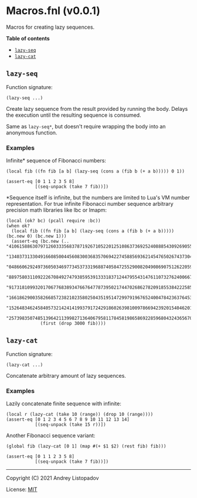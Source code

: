 # Macros.fnl (v0.0.1)
Macros for creating lazy sequences.

**Table of contents**

- [`lazy-seq`](#lazy-seq)
- [`lazy-cat`](#lazy-cat)

## `lazy-seq`
Function signature:

```
(lazy-seq ...)
```

Create lazy sequence from the result provided by running the body.
Delays the execution until the resulting sequence is consumed.

Same as `lazy-seq*`, but doesn't require wrapping the body into an
anonymous function.

### Examples

Infinite* sequence of Fibonacci numbers:

```fennel
(local fib ((fn fib [a b] (lazy-seq (cons a (fib b (+ a b))))) 0 1))

(assert-eq [0 1 1 2 3 5 8]
           [(seq-unpack (take 7 fib))])
```

*Sequence itself is infinite, but the numbers are limited to Lua's VM
number representation.  For true infinite Fibonacci number sequence
arbitrary precision math libraries like lbc or lmapm:

``` fennel
(local (ok? bc) (pcall require :bc))
(when ok?
  (local fib ((fn fib [a b] (lazy-seq (cons a (fib b (+ a b))))) (bc.new 0) (bc.new 1)))
  (assert-eq (bc.new (.. "4106158863079712603335683787192671052201251086373692524088854309269055842741"
                         "1340373133049166085004456083003683570694227458856936214547650267437304544685216"
                         "0486606292497360503469773453733196887405847255290082049086907512622059054542195"
                         "8897580311092226708492747938595391333183712447955431476110732762400667379340851"
                         "9173181099320170677683893476676477873950217447026862782091855384222585830640830"
                         "1661862900358266857238210235802504351951472997919676524004784236376453347268364"
                         "1526483462458405732142414199379172429186026398100978669423920154046201538186714"
                         "25739835074851396421139982713640679581178458198658692285968043243656709796000"))
             (first (drop 3000 fib))))

```

## `lazy-cat`
Function signature:

```
(lazy-cat ...)
```

Concatenate arbitrary amount of lazy sequences.

### Examples

Lazily concatenate finite sequence with infinite:

```fennel
(local r (lazy-cat (take 10 (range)) (drop 10 (range))))
(assert-eq [0 1 2 3 4 5 6 7 8 9 10 11 12 13 14]
           [(seq-unpack (take 15 r))])
```

Another Fibonacci sequence variant:

```fennel
(global fib (lazy-cat [0 1] (map #(+ $1 $2) (rest fib) fib)))

(assert-eq [0 1 1 2 3 5 8]
           [(seq-unpack (take 7 fib))])
```


---

Copyright (C) 2021 Andrey Listopadov

License: [MIT](https://gitlab.com/andreyorst/lazy-seq/-/raw/master/LICENSE)


<!-- Generated with Fenneldoc v0.1.7
     https://gitlab.com/andreyorst/fenneldoc -->
